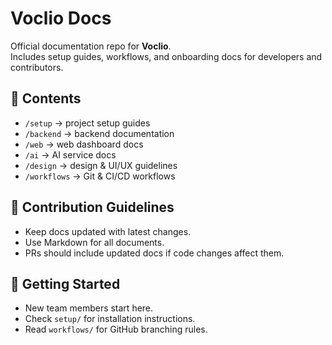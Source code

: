 # Voclio Docs

Official documentation repo for **Voclio**.  
Includes setup guides, workflows, and onboarding docs for developers and contributors.

## 📂 Contents
- `/setup` → project setup guides
- `/backend` → backend documentation
- `/web` → web dashboard docs
- `/ai` → AI service docs
- `/design` → design & UI/UX guidelines
- `/workflows` → Git & CI/CD workflows

## 📌 Contribution Guidelines
- Keep docs updated with latest changes.
- Use Markdown for all documents.
- PRs should include updated docs if code changes affect them.

## 🚀 Getting Started
- New team members start here.
- Check `setup/` for installation instructions.
- Read `workflows/` for GitHub branching rules.
